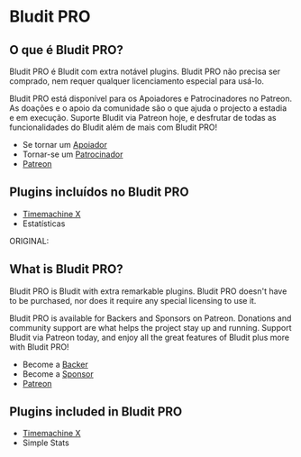 # Bludit PRO
<!-- position: 100 -->
## O que é Bludit PRO?
Bludit PRO é Bludit com extra notável plugins. Bludit PRO não precisa ser comprado, nem requer qualquer licenciamento especial para usá-lo.

Bludit PRO está disponível para os Apoiadores e Patrocinadores no Patreon. As doações e o apoio da comunidade são o que ajuda o projecto a estadia e em execução. Suporte Bludit via Patreon hoje, e desfrutar de todas as funcionalidades do Bludit além de mais com Bludit PRO!

- Se tornar um [Apoiador](https://www.patreon.com/bePatron?c=921115&rid=2458859)
- Tornar-se um [Patrocinador](https://www.patreon.com/bePatron?c=921115&rid=2458860)
- [Patreon](https://www.patreon.com/bludit)

## Plugins incluídos no Bludit PRO
- [Timemachine X](https://docs.bludit.com/en/bludit-pro/timemachine-x)
-  Estatísticas

ORIGINAL:
## What is Bludit PRO?
Bludit PRO is Bludit with extra remarkable plugins. Bludit PRO doesn't have to be purchased, nor does it require any special licensing to use it.

Bludit PRO is available for Backers and Sponsors on Patreon. Donations and community support are what helps the project stay up and running. Support Bludit via Patreon today, and enjoy all the great features of Bludit plus more with Bludit PRO!

- Become a [Backer](https://www.patreon.com/bePatron?c=921115&rid=2458859)
- Become a [Sponsor](https://www.patreon.com/bePatron?c=921115&rid=2458860)
- [Patreon](https://www.patreon.com/bludit)

## Plugins included in Bludit PRO
- [Timemachine X](https://docs.bludit.com/en/bludit-pro/timemachine-x)
- Simple Stats
